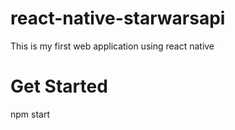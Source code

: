 # react-native-starwarsapi
This is my first web application using react native 


# Get Started 
npm start
